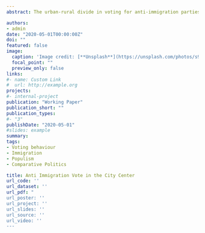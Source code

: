 ```yaml
---
abstract: The urban-rural divide in voting for anti-immigration parties is one of the most striking patterns in contemporary Western democracies. Why are cities different? 

authors:
- admin
date: "2020-05-01T00:00:00Z"
doi: ""
featured: false
image:
  caption: 'Image credit: [**Unsplash**](https://unsplash.com/photos/s9CC2SKySJM)'
  focal_point: ""
  preview_only: false
links:
#- name: Custom Link
#  url: http://example.org
projects:
#- internal-project
publication: "Working Paper"
publication_short: ""
publication_types:
#- "3"
publishDate: "2020-05-01"
#slides: example
summary: 
tags: 
- Voting behaviour
- Immigration
- Populism
- Comparative Politics

title: Anti Immigration Vote in the City Center
url_code: ''
url_dataset: ''
url_pdf: "
url_poster: ''
url_project: ''
url_slides: ''
url_source: ''
url_video: ''
---
```


